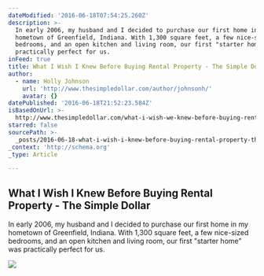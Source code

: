 ```yaml
---
dateModified: '2016-06-18T07:54:25.260Z'
description: >-
  In early 2006, my husband and I decided to purchase our first home in my
  hometown of Greenfield, Indiana. With 1,300 square feet, a few nice-sized
  bedrooms, and an open kitchen and living room, our first "starter home" was
  practically perfect for us.
inFeed: true
title: What I Wish I Knew Before Buying Rental Property - The Simple Dollar
author:
  - name: Holly Johnson
    url: 'http://www.thesimpledollar.com/author/johnsonh/'
    avatar: {}
datePublished: '2016-06-18T21:52:23.584Z'
isBasedOnUrl: >-
  http://www.thesimpledollar.com/what-i-wish-we-knew-before-buying-rental-property/
starred: false
sourcePath: >-
  _posts/2016-06-18-what-i-wish-i-knew-before-buying-rental-property-the-simpl.md
_context: 'http://schema.org'
_type: Article

---
```

<article style=""><h1>What I Wish I Knew Before Buying Rental Property - The Simple Dollar</h1><p>In early 2006, my husband and I decided to purchase our first home in my hometown of Greenfield, Indiana. With 1,300 square feet, a few nice-sized bedrooms, and an open kitchen and living room, our first "starter home" was practically perfect for us.</p><img src="http://www.thesimpledollar.com/wp-content/uploads/2014/11/painting-apartment-eelke-600x400.jpg" /></article>